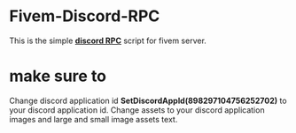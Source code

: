 # Fivem-Discord-RPC

This is the simple <b><u>discord RPC</u></b> script for fivem server.

# make sure to

Change discord application id <b>SetDiscordAppId(898297104756252702)</b> to your discord application id. Change assets to your discord application images and large and small image assets text.
